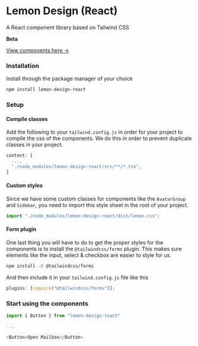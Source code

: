 # Lemon Design (React)

A React component library based on Tailwind CSS

**Beta**

[View components here →](https://main--624787b9a7abe6004a647008.chromatic.com)

### Installation

Install through the package manager of your choice

```sh
npm install lemon-design-react
```

### Setup

#### Compile classes

Add the following to your `tailwind.config.js` in order for your project to
compile the css of the components. We do this in order to prevent duplicate
classes in your project.

```javascript
content: [
  ...,
  "./node_modules/lemon-design-react/src/**/*.tsx",
]
```

#### Custom styles

Since we have some custom classes for components like the `AvatarGroup` and
`Sidebar`, you need to import this style sheet in the root of your project.

```javascript
import "./node_modules/lemon-design-react/dist/lemon.css";
```

#### Form plugin

One last thing you will have to do to get the proper styles for the components is to install the `@tailwindcss/forms` plugin. This makes sure elements like the input, select & checkbox are easier to style for us.

```sh
npm install -D @tailwindcss/forms
```

And then include it in your `tailwind.config.js` file like this

```javascript
plugins: [require("@tailwindcss/forms")];
```

### Start using the components

```javascript
import { Button } from "lemon-design-react"

...

<Button>Open Mailbox</Button>
```
